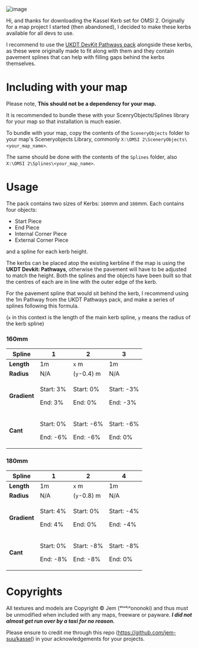 ![image](https://i.imgur.com/L9mVVWj.png)

Hi, and thanks for downloading the Kassel Kerb set for OMSI 2. Originally for a map project I started (then abandoned), I decided to make these kerbs available for all devs to use.

I recommend to use the [UKDT DevKit Pathways pack](https://fellowsfilm.com/downloads/ukdt-devkit-vol-1-pathways.1578/) alongside these kerbs, as these were originally made to fit along with them and they contain pavement splines that can help with filling gaps behind the kerbs themselves.

# Including with your map

Please note, **This should not be a dependency for your map.**

It is recommended to bundle these with your ScenryObjects/Splines library for your map so that installation is much easier.

To bundle with your map, copy the contents of the `SceneryObjects` folder to your map's Sceneryobjects Library, commonly
```X:\OMSI 2\SceneryObjects\<your_map_name>```.

The same should be done with the contents of the `Splines` folder, also
```X:\OMSI 2\Splines\<your_map_name>```.

# Usage

The pack contains two sizes of Kerbs: `160`mm and `180`mm. Each contains four objects:

- Start Piece
- End Piece
- Internal Corner Piece
- External Corner Piece

and a spline for each kerb height.

The kerbs can be placed atop the existing kerbline if the map is using the **UKDT Devkit: Pathways**, otherwise the pavement will have to be adjusted to match the height. Both the splines and the objects have been built so that the centres of each are in line with the outer edge of the kerb.

For the pavement spline that would sit behind the kerb, I recommend using the 1m Pathway from the UKDT Pathways pack, and make a series of splines following this formula.

(`x` in this context is the length of the main kerb spline, `y` means the radius of the kerb spline)

### 160mm

Spline | 1 | 2 | 3
-- | -- | -- | --
**Length** | 1m | `x` m | 1m 
**Radius** | N/A | (`y`-0.4) m | N/A 
**Gradient** | <p>Start: 3%</p><p>End: 3%</p> | <p>Start: 0%</p><p>End: 0%</p> | <p>Start: -3%</p><p>End: -3%</p> 
**Cant** | <p>Start: 0%</p><p>End: -6%</p> | <p>Start: -6%</p><p>End: -6%</p> | <p>Start: -6%</p><p>End: 0%</p> 

### 180mm

Spline | 1 | 2 | 4
-- | -- | -- | --
**Length** | 1m | `x` m | 1m 
**Radius** | N/A | (`y`-0.8) m | N/A 
**Gradient** | <p>Start: 4%</p><p>End: 4%</p> | <p>Start: 0%</p><p>End: 0%</p> | <p>Start: -4%</p><p>End: -4%</p> 
**Cant** | <p>Start: 0%</p><p>End: -8%</p> | <p>Start: -8%</p><p>End: -8%</p> | <p>Start: -8%</p><p>End: 0%</p> 

# Copyrights

All textures and models are Copyright © Jem (ˢᵗᵘᵈᶦᵒononoki) and thus must be unmodified when included with any maps, freeware or payware. ***I did not almost get run over by a taxi for no reason.***

Please ensure to credit me through this repo (https://github.com/jem-suu/kassel) in your acknowledgements for your projects.
